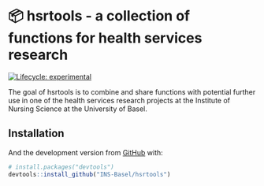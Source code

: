
<!-- README.md is generated from README.Rmd. Please edit that file -->

# 📦 hsrtools - a collection of functions for health services research

<!-- badges: start -->

[![Lifecycle:
experimental](https://img.shields.io/badge/lifecycle-experimental-orange.svg)](https://www.tidyverse.org/lifecycle/#experimental)
<!-- badges: end -->

The goal of hsrtools is to combine and share functions with potential
further use in one of the health services research projects at the
Institute of Nursing Science at the University of Basel.

## Installation

And the development version from [GitHub](https://github.com/) with:

``` r
# install.packages("devtools")
devtools::install_github("INS-Basel/hsrtools")
```
